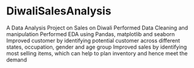 # DiwaliSalesAnalysis
A Data Analysis Project on Sales on Diwali
Performed Data Cleaning and manipulation
Performed EDA using Pandas, matplotlib and seaborn
Improved customer by identifying potential customer across different states, occupation, gender and age group
Improved sales by identifying most selling items, which can help to plan inventory and hence meet the demand 
